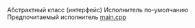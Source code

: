 Абстрактный класс (интерфейс)
Исполнитель по-умолчанию
Предпочитаемый исполнитель
[main.cpp](main.cpp)

